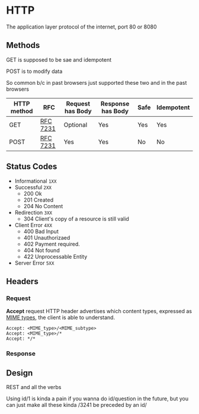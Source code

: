 # HTTP

The application layer protocol of the internet, port 80 or 8080

## Methods

GET is supposed to be sae and idempotent

POST is to modify data

So common b/c in past browsers just supported these two and in the past browsers 

| HTTP method | RFC                                                          | Request has Body | Response has Body | Safe | Idempotent |
| ----------- | ------------------------------------------------------------ | ---------------- | ----------------- | ---- | ---------- |
| GET         | [RFC](https://en.wikipedia.org/wiki/Request_for_Comments_(identifier)) [7231](https://tools.ietf.org/html/rfc7231) | Optional         | Yes               | Yes  | Yes        |
| POST        | [RFC](https://en.wikipedia.org/wiki/Request_for_Comments_(identifier)) [7231](https://tools.ietf.org/html/rfc7231) | Yes              | Yes               | No   | No         |

## Status Codes

- Informational `1XX`
- Successful `2XX`
  - 200 Ok
  - 201 Created
  - 204 No Content
- Redirection `3XX`
  - 304 Client's copy of a resource is still valid
- Client Error `4XX`
  - 400 Bad Input
  - 401 Unauthorizaed
  - 402 Payment required. 
  - 404 Not found
  - 422 Unprocessable Entity
- Server Error `5XX`

## Headers

### Request

**Accept** request HTTP header advertises which content types, expressed as [MIME types](https://developer.mozilla.org/en-US/docs/Web/HTTP/Basics_of_HTTP/MIME_types), the client is able to understand.

```
Accept: <MIME_type>/<MIME_subtype>
Accept: <MIME_type>/*
Accept: */*
```

### Response

## Design

REST and all the verbs

Using id/1 is kinda a pain if you wanna do id/question in the future, but you can just make all these kinda /3241 be preceded by an id/